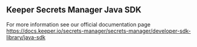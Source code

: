 ## Keeper Secrets Manager Java SDK

For more information see our official documentation page https://docs.keeper.io/secrets-manager/secrets-manager/developer-sdk-library/java-sdk

